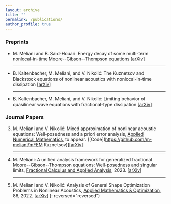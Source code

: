 ```yaml
---
layout: archive
title: ""
permalink: /publications/
author_profile: true
---
```

### Preprints
* M. Meliani and B. Said-Houari: Energy decay of some multi-term nonlocal-in-time Moore--Gibson--Thompson equations [[arXiv](https://arxiv.org/abs/2309.07750)]
	<hr>
* B. Kaltenbacher, M. Meliani, and V. Nikolić: The Kuznetsov and Blackstock equations of nonlinear acoustics with nonlocal-in-time dissipation [[arXiv](https://arxiv.org/abs/2308.10580)]
	<hr>
* B. Kaltenbacher, M. Meliani, and V. Nikolić: Limiting behavior of quasilinear wave equations with fractional-type dissipation [[arXiv](https://arxiv.org/abs/2206.15245)]

### Journal Papers
3. M. Meliani and V. Nikolić: Mixed approximation of nonlinear acoustic equations: Well-posedness and a priori error analysis, [Applied Numerical Mathematics](https://www.sciencedirect.com/journal/applied-numerical-mathematics), to appear. [[Code](https://github.com/m-meliani/mFEM Kuznetsov)][[arXiv](https://arxiv.org/abs/2209.02737)]
	<hr>
2. M. Meliani: A unified analysis framework for generalized fractional Moore--Gibson--Thompson equations: Well-posedness and singular limits, [Fractional Calculus and Applied Analysis](https://doi.org/10.1007/s13540-023-00203-x), 2023. [[arXiv](https://arxiv.org/abs/2206.15245)]
	<hr>
1. M. Meliani and V. Nikolić: Analysis of General Shape Optimization Problems in Nonlinear Acoustics, [Applied Mathematics & Optimization](https://doi.org/10.1007/s00245-022-09906-8), 86, 2022. [[arXiv](https://arxiv.org/abs/2108.08652)]
 {: reversed="reversed"}
 

